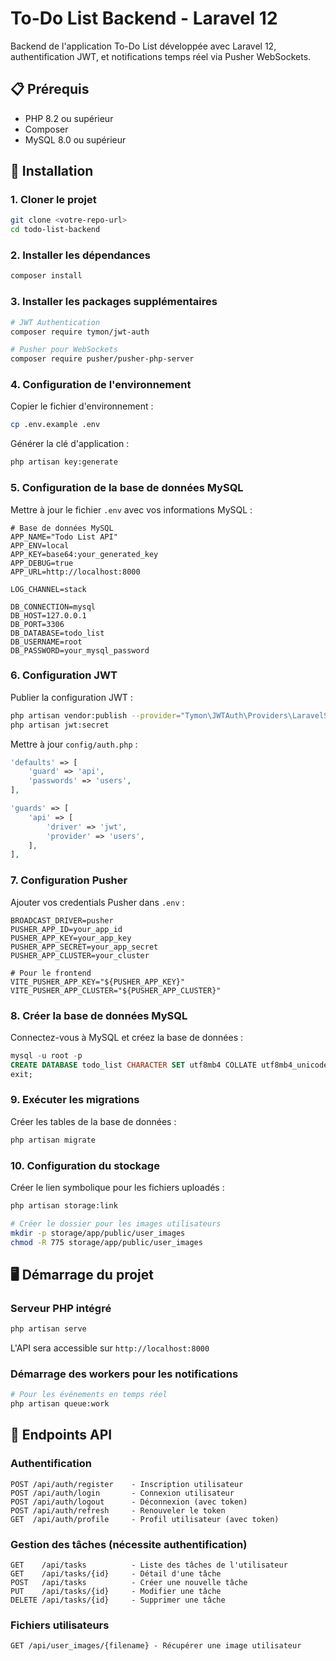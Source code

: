 # To-Do List Backend - Laravel 12

Backend de l'application To-Do List développée avec Laravel 12, authentification JWT, et notifications temps réel via Pusher WebSockets.

## 📋 Prérequis

- PHP 8.2 ou supérieur
- Composer
- MySQL 8.0 ou supérieur

## 🚀 Installation

### 1. Cloner le projet

```bash
git clone <votre-repo-url>
cd todo-list-backend
```

### 2. Installer les dépendances

```bash
composer install
```

### 3. Installer les packages supplémentaires

```bash
# JWT Authentication
composer require tymon/jwt-auth

# Pusher pour WebSockets
composer require pusher/pusher-php-server
```

### 4. Configuration de l'environnement

Copier le fichier d'environnement :

```bash
cp .env.example .env
```

Générer la clé d'application :

```bash
php artisan key:generate
```

### 5. Configuration de la base de données MySQL

Mettre à jour le fichier `.env` avec vos informations MySQL :

```env
# Base de données MySQL
APP_NAME="Todo List API"
APP_ENV=local
APP_KEY=base64:your_generated_key
APP_DEBUG=true
APP_URL=http://localhost:8000

LOG_CHANNEL=stack

DB_CONNECTION=mysql
DB_HOST=127.0.0.1
DB_PORT=3306
DB_DATABASE=todo_list
DB_USERNAME=root
DB_PASSWORD=your_mysql_password
```

### 6. Configuration JWT

Publier la configuration JWT :

```bash
php artisan vendor:publish --provider="Tymon\JWTAuth\Providers\LaravelServiceProvider"
php artisan jwt:secret
```

Mettre à jour `config/auth.php` :

```php
'defaults' => [
    'guard' => 'api',
    'passwords' => 'users',
],

'guards' => [
    'api' => [
        'driver' => 'jwt',
        'provider' => 'users',
    ],
],
```

### 7. Configuration Pusher

Ajouter vos credentials Pusher dans `.env` :

```env
BROADCAST_DRIVER=pusher
PUSHER_APP_ID=your_app_id
PUSHER_APP_KEY=your_app_key
PUSHER_APP_SECRET=your_app_secret
PUSHER_APP_CLUSTER=your_cluster

# Pour le frontend
VITE_PUSHER_APP_KEY="${PUSHER_APP_KEY}"
VITE_PUSHER_APP_CLUSTER="${PUSHER_APP_CLUSTER}"
```

### 8. Créer la base de données MySQL

Connectez-vous à MySQL et créez la base de données :

```sql
mysql -u root -p
CREATE DATABASE todo_list CHARACTER SET utf8mb4 COLLATE utf8mb4_unicode_ci;
exit;
```

### 9. Exécuter les migrations

Créer les tables de la base de données :

```bash
php artisan migrate
```

### 10. Configuration du stockage

Créer le lien symbolique pour les fichiers uploadés :

```bash
php artisan storage:link

# Créer le dossier pour les images utilisateurs
mkdir -p storage/app/public/user_images
chmod -R 775 storage/app/public/user_images
```

## 🖥️ Démarrage du projet

### Serveur PHP intégré

```bash
php artisan serve
```

L'API sera accessible sur `http://localhost:8000`

### Démarrage des workers pour les notifications

```bash
# Pour les événements en temps réel
php artisan queue:work
```

## 📡 Endpoints API

### Authentification

```
POST /api/auth/register    - Inscription utilisateur
POST /api/auth/login       - Connexion utilisateur
POST /api/auth/logout      - Déconnexion (avec token)
POST /api/auth/refresh     - Renouveler le token
GET  /api/auth/profile     - Profil utilisateur (avec token)
```

### Gestion des tâches (nécessite authentification)

```
GET    /api/tasks          - Liste des tâches de l'utilisateur
GET    /api/tasks/{id}     - Détail d'une tâche
POST   /api/tasks          - Créer une nouvelle tâche
PUT    /api/tasks/{id}     - Modifier une tâche
DELETE /api/tasks/{id}     - Supprimer une tâche
```

### Fichiers utilisateurs

```
GET /api/user_images/{filename} - Récupérer une image utilisateur
```